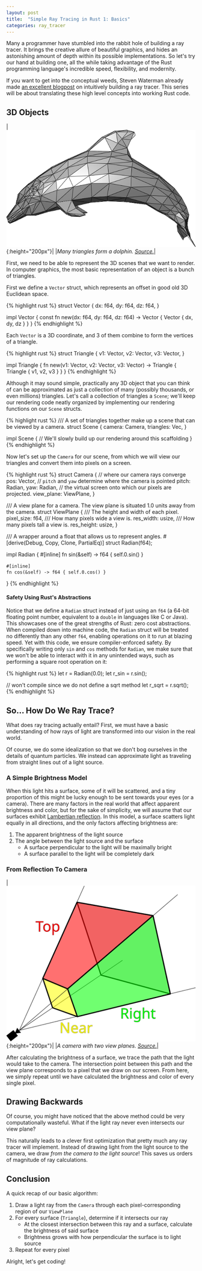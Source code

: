 ```yaml
---
layout: post
title:  "Simple Ray Tracing in Rust 1: Basics"
categories: ray_tracer
---
```


Many a programmer have stumbled into the rabbit hole of building a ray tracer. It brings the creative allure of beautiful
graphics, and hides an astonishing amount of depth within its possible implementations. So let's try our hand at building one,
all the while taking advantage of the Rust programming language's incredible speed, flexibility, and modernity.

If you want to get into the conceptual weeds, Steven Waterman already made [an excellent blogpost](https://blog.scottlogic.com/2020/03/10/raytracer-how-to.html) on intuitively building a ray tracer. This series will be about translating these high
level concepts into working Rust code.

## 3D Objects

|![Triangles together form a dolphin](/assets/Dolphin_triangle_mesh.png){:height="200px"}|
|*Many triangles form a dolphin. [Source.](https://en.wikipedia.org/wiki/File:Dolphin_triangle_mesh.png)*|

First, we need to be able to represent the 3D scenes that we want to render. In computer graphics,
the most basic representation of an object is a bunch of triangles.

First we define a `Vector` struct, which
represents an offset in good old 3D Euclidean space.

{% highlight rust %}
struct Vector {
    dx: f64,
    dy: f64,
    dz: f64,
}

impl Vector {
    const fn new(dx: f64, dy: f64, dz: f64) -> Vector {
        Vector { dx, dy, dz }
    }
}
{% endhighlight %}

Each `Vector` is a 3D coordinate, and 3 of them
combine to form the vertices of a triangle.

{% highlight rust %}
struct Triangle {
    v1: Vector,
    v2: Vector,
    v3: Vector,
}

impl Triangle {
    fn new(v1: Vector, v2: Vector, v3: Vector) -> Triangle {
        Triangle { v1, v2, v3 }
    }
}
{% endhighlight %}

Although it may sound simple, practically any 3D object
that you can think of can be approximated as just a
collection of many (possibly thousands, or even millions)
triangles. Let's call a collection of triangles a `Scene`;
we'll keep our rendering code neatly organized by implementing our rendering functions on our `Scene` structs.

{% highlight rust %}
/// A set of triangles together make up a scene that can be viewed by a camera.
struct Scene {
    camera: Camera,
    triangles: Vec<Triangle>,
}

impl Scene {
    // We'll slowly build up our rendering around this scaffolding
}
{% endhighlight %}


Now let's set up the `Camera` for our scene,
from which we will view our triangles and convert
them into pixels on a screen.

{% highlight rust %}
struct Camera {
    // where our camera rays converge
    pos: Vector,
    // `pitch` and `yaw` determine where the camera is pointed
    pitch: Radian,
    yaw: Radian,
    // the virtual screen onto which our pixels are projected.
    view_plane: ViewPlane,
}

/// A view plane for a camera. The view plane is situated 1.0 units away from the camera.
struct ViewPlane {
    /// The height and width of each pixel.
    pixel_size: f64,
    /// How many pixels wide a view is.
    res_width: usize,
    /// How many pixels tall a view is.
    res_height: usize,
}

/// A wrapper around a float that allows us to represent angles.
#[derive(Debug, Copy, Clone, PartialEq)]
struct Radian(f64);

impl Radian {
    #[inline]
    fn sin(&self) -> f64 { self.0.sin() }
    
    #[inline]
    fn cos(&self) -> f64 { self.0.cos() }
}
{% endhighlight %}

#### Safety Using Rust's Abstractions

Notice that we define a `Radian` struct
instead of just using an `f64` (a 64-bit 
floating point number,
equivalent to
a `double` in languages like C or Java). This
showcases one of the great strengths of Rust:
zero cost abstractions. When compiled down
into machine code, the `Radian` struct will
be treated no differently than any other `f64`,
enabling operations on it to run at blazing speed.
Yet with this code, we ensure compiler-enforced safety.
By specifically writing only `sin` and `cos` methods
for `Radian`, we make sure that we won't be able
to interact with it in any unintended ways, such
as performing a square root operation on it:

{% highlight rust %}
let r = Radian(0.0);
let r_sin = r.sin();

// won't compile since we do not define a sqrt method
let r_sqrt = r.sqrt();
{% endhighlight %}

## So... How Do We Ray Trace?

What does ray tracing actually entail? First, we
must have a basic understanding of how rays of light are transformed into
our vision in the real world.

Of course, we do some idealization so that
we don't bog ourselves in the details of quantum particles.
We instead can approximate light as traveling from
straight lines out of a light source.

### A Simple Brightness Model

When this light hits a surface, some of it will
be scattered, and a tiny proportion of this might
be lucky enough to be sent towards your eyes (or a camera).
There are many factors in the real world that affect apparent
brightness and color, but
for the sake of simplicity, we will 
assume that our surfaces exhibit [Lambertian reflection](
    https://en.wikipedia.org/wiki/Lambertian_reflectance
). In this model, a surface scatters light equally in all
directions, and the only factors affecting brightness are:

1. The apparent brightness of the light source
2. The angle between the light source and the surface
    * A surface perpendicular to the light will be
    maximally bright
    * A surface parallel to the light will be completely dark

### From Reflection To Camera

|![Camera and View Plane](/assets/ViewFrustum.svg){:height="200px"}|
|*A camera with two view planes. [Source.](https://commons.wikimedia.org/wiki/File:ViewFrustum.svg)*|

After calculating the brightness of a surface, we
trace the path that the light would take to the camera.
The intersection point between this path and the view
plane corresponds to a pixel that we draw on our screen.
From here, we simply repeat until we have calculated the
brightness and color of every single pixel.

## Drawing Backwards

Of course, you might have noticed that the above method
could be very computationally wasteful. What if
the light ray never even intersects our view plane?

This naturally leads to a clever first optimization that
pretty much any ray tracer will implement. Instead of drawing
light from the light source to the camera, we draw
*from the camera to the light source*! This saves us
orders of magnitude of ray calculations.

## Conclusion

A quick recap of our basic algorithm:

1. Draw a light ray from the `Camera` through
each pixel-corresponding region of our `ViewPlane`
2. For every surface (`Triangle`), determine if it intersects our ray
    * At the closest intersection between this ray and
    a surface, calculate the brightness of said surface
    * Brightness grows with how perpendicular the
    surface is to light source
3. Repeat for every pixel

Alright, let's get coding!